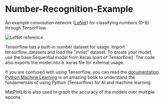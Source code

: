 # Number-Recognition-Example
An example convolution network ([LeNet](https://en.wikipedia.org/wiki/LeNet)) for classifying numbers (0-9) through TensorFlow.

![LeNet reference](https://upload.wikimedia.org/wikipedia/commons/thumb/c/cc/Comparison_image_neural_networks.svg/480px-Comparison_image_neural_networks.svg.png)

Tensorflow has a built-in number dataset for usage. Import tensorflow_datasets and load the "mnist" dataset. To create your model, use the base Sequential model from Keras (part of Tensorflow). The code also exports the model into a .keras file for external usage.

If you are confused with using Tensorflow, you can read the [documentation](https://www.tensorflow.org/api_docs). [Python Machine Learning](https://drive.google.com/file/d/1LHkjN1eSgomkU1C9yiUaMbFIrL2lD9bB/view?usp=sharing) is an amazing book to understand the fundamentals of using Python (Tensorflow) for AI and machine learning.

MatPlotLib is also used to graph the accuracy of the models over multiple epochs.
